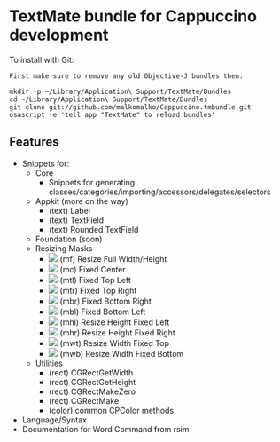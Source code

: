 # TextMate bundle for Cappuccino development

To install with Git:

    First make sure to remove any old Objective-J bundles then:

    mkdir -p ~/Library/Application\ Support/TextMate/Bundles
    cd ~/Library/Application\ Support/TextMate/Bundles
    git clone git://github.com/malkomalko/Cappuccino.tmbundle.git
    osascript -e 'tell app "TextMate" to reload bundles'

## Features

* Snippets for:
  * Core
    * Snippets for generating classes/categories/importing/accessors/delegates/selectors
  * Appkit (more on the way)
    * (text) Label
    * (text) TextField
    * (text) Rounded TextField
  * Foundation (soon)
  * Resizing Masks
    * ![](http://img.skitch.com/20091111-ngysen5mbf3rf5b6hrgnx7rqdd.preview.png) (mf) Resize Full Width/Height
    * ![](http://img.skitch.com/20091111-k1t8n812m77g99acddb2cui6qb.preview.png) (mc) Fixed Center
    * ![](http://img.skitch.com/20091111-es8nfbj8uxkqkm2f2d5grd5dbj.preview.png) (mtl) Fixed Top Left
    * ![](http://img.skitch.com/20091111-tupmuncegxijma7eu2f27xqd8k.preview.png) (mtr) Fixed Top Right
    * ![](http://img.skitch.com/20091111-ne7u4rb9smgah7hxbd8ix2mw1e.preview.png) (mbr) Fixed Bottom Right
    * ![](http://img.skitch.com/20091111-bk811p7n8wfp81adnwnpdgm5pk.preview.png) (mbl) Fixed Bottom Left
    * ![](http://img.skitch.com/20091111-xm29km85mp2t442864h51ppqef.preview.png) (mhl) Resize Height Fixed Left
    * ![](http://img.skitch.com/20091111-7959c6us75g6ru44fm1ifywu8.preview.png) (mhr) Resize Height Fixed Right
    * ![](http://img.skitch.com/20091111-me47cnyw61ck7bj3dpqcxakstn.preview.png) (mwt) Resize Width Fixed Top
    * ![](http://img.skitch.com/20091111-njpxp63rn75f2gmdeyc9cj48qp.preview.png) (mwb) Resize Width Fixed Bottom
  * Utilities
    * (rect) CGRectGetWidth
    * (rect) CGRectGetHeight
    * (rect) CGRectMakeZero
    * (rect) CGRectMake
    * (color) common CPColor methods
* Language/Syntax
* Documentation for Word Command from rsim
